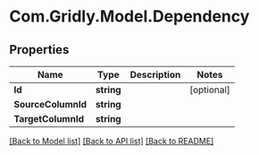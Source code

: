 # Com.Gridly.Model.Dependency

## Properties

Name | Type | Description | Notes
------------ | ------------- | ------------- | -------------
**Id** | **string** |  | [optional] 
**SourceColumnId** | **string** |  | 
**TargetColumnId** | **string** |  | 

[[Back to Model list]](../README.md#documentation-for-models) [[Back to API list]](../README.md#documentation-for-api-endpoints) [[Back to README]](../README.md)

